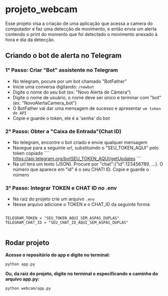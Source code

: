 # projeto_webcam
Esse projeto visa a criação de uma aplicação que acessa a camera do computador e faz uma detecção de movimento, e então envia um alerta contendo o print do momento que foi detectado o movimento anexado à hora e dia da detecção.

## Criando o bot de alerta no Telegram
### 1° Passo: Criar "Bot" assistente no Telegram
- No telegram, pocure por um bot chamado "BotFather"
- Inicie uma conversa digitando: ``` /newbot ```
- Digite o nome do seu bot (ex: "Novo Alerta de Câmera")
- Digite o nome de usuário, o nome deve ser único e terminar com "bot" (ex: "NovoAlertaCamera_bot")
- O BotFather vai dar uma mensagem de sucesso e apresentar ```um token de API```
- Copie e guarde o token, ele é a 'senha' do bot

### 2° Passo: Obter a "Caixa de Entrada"(Chat ID)
- No telegram, encontre o bot criado e envie qualquer mensagem
- Navegue para a seguinte url, substituindo o "SEU_TOKEN_AQUI" pelo token copiado
```` https://api.telegram.org/botSEU_TOKEN_AQUI/getUpdates ```
- Na url tera um texto (JSON). Procure por "chat":{"id":123456789, ...}. O número que aparece em "id" é o seu CHATI ID. Copie e guarde o número

### 3° Passo: Integrar TOKEN e CHAT ID no .env
- Na raiz do projeto crie um arquivo ```.env```
- Nesse arquivo adicione o TOKEN e o CHAT_ID da seguinte forma:
```

TELEGRAM_TOKEN = "SEU_TOKEN_AQUI_SEM_ASPAS_DUPLAS"
TELEGRAM_CHAT_ID = "SEU_CHAT_ID_AQUI_SEM_ASPAS_DUPLAS"


```



## Rodar projeto
**Acesse o repositório do app e digite no terminal:**
```
python app.py
```

**Ou, da raiz do projeto, digite no terminal o especificando o caminho do arquivo app.py:**
```
python webcam/app.py
```


